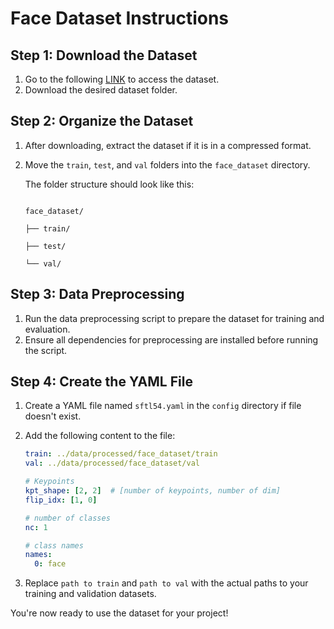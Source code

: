 # Face Dataset Instructions

## Step 1: Download the Dataset

1. Go to the following [LINK](https://drive.google.com/drive/folders/1QwKTLP3DdnRZ8NHg_RHQcBj5rVXP0MiC "SF-TL54 dataset") to access the dataset.
2. Download the desired dataset folder.

## Step 2: Organize the Dataset

1. After downloading, extract the dataset if it is in a compressed format.
2. Move the `train`, `test`, and `val` folders into the `face_dataset` directory.

   The folder structure should look like this:

   ```

   face_dataset/

   ├── train/

   ├── test/

   └── val/

   ```

## Step 3: Data Preprocessing

1. Run the data preprocessing script to prepare the dataset for training and evaluation.
2. Ensure all dependencies for preprocessing are installed before running the script.

## Step 4: Create the YAML File

1. Create a YAML file named `sftl54.yaml` in the `config` directory if file doesn't exist.
2. Add the following content to the file:

   ```yaml
   train: ../data/processed/face_dataset/train
   val: ../data/processed/face_dataset/val

   # Keypoints
   kpt_shape: [2, 2]  # [number of keypoints, number of dim]
   flip_idx: [1, 0]

   # number of classes
   nc: 1

   # class names
   names: 
     0: face
   ```
3. Replace `path to train` and `path to val` with the actual paths to your training and validation datasets.

You're now ready to use the dataset for your project!
